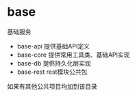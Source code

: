 # base
基础服务

- base-api 提供基础API定义
- base-core 提供常用工具类、基础API实现
- base-db 提供持久化层实现
- base-rest rest模块公共包

如果有其他公共项目均加到该目录

